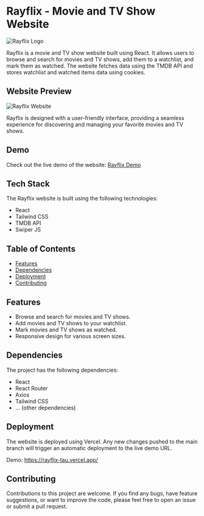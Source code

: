 # Rayflix - Movie and TV Show Website

![Rayflix Logo](https://rayflix-tau.vercel.app/)

Rayflix is a movie and TV show website built using React. It allows users to browse and search for movies and TV shows, add them to a watchlist, and mark them as watched. The website fetches data using the TMDB API and stores watchlist and watched items data using cookies.

## Website Preview

![Rayflix Website](https://drive.google.com/uc?export=view&id=12eag2p5eAso2loXWBG57eMbR2pli7u48)

Rayflix is designed with a user-friendly interface, providing a seamless experience for discovering and managing your favorite movies and TV shows.

## Demo

Check out the live demo of the website: [Rayflix Demo](https://rayflix-tau.vercel.app/)

## Tech Stack

The Rayflix website is built using the following technologies:

- React
- Tailwind CSS
- TMDB API
- Swiper JS


## Table of Contents

- [Features](#features)
- [Dependencies](#dependencies)
- [Deployment](#deployment)
- [Contributing](#contributing)


## Features

- Browse and search for movies and TV shows.
- Add movies and TV shows to your watchlist.
- Mark movies and TV shows as watched.
- Responsive design for various screen sizes.

## Dependencies

The project has the following dependencies:

- React
- React Router
- Axios
- Tailwind CSS
- ... (other dependencies)

## Deployment
The website is deployed using Vercel. Any new changes pushed to the main branch will trigger an automatic deployment to the live demo URL.

Demo: https://rayflix-tau.vercel.app/

## Contributing
Contributions to this project are welcome. If you find any bugs, have feature suggestions, or want to improve the code, please feel free to open an issue or submit a pull request.
